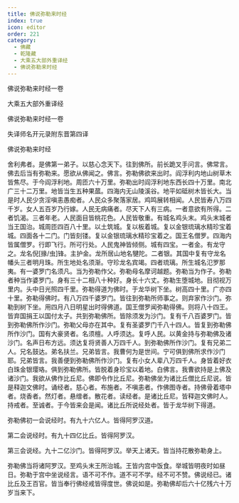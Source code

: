 ```yaml
---
title: 佛说弥勒来时经
index: true
icon: editor
order: 221
category:
  - 佛藏
  - 乾隆藏
  - 大乘五大部外重译经
  - 佛说弥勒来时经
---
```


佛说弥勒来时经一卷  

大乘五大部外重译经  

佛说弥勒来时经一卷  

失译师名开元录附东晋第四译  

佛说弥勒来时经  

舍利弗者。是佛第一弟子。以慈心念天下。往到佛所。前长跪叉手问言。佛常言。佛去后当有弥勒来。愿欲从佛闻之。佛言。弥勒佛欲来出时。阎浮利内地山树草木皆焦尽。于今阎浮利地。周匝六十万里。弥勒出时阎浮利地东西长四十万里。南北广三十二万里。地皆当生五种果蓏。四海内无山陵溪谷。地平如砥树木皆长大。当是时人民少贪淫嗔恚愚痴者。人民众多聚落家居。鸡鸣展转相闻。人民皆寿八万四千岁。女人五百岁乃行嫁。人民无病痛者。尽天下人有三病。一者意欲有所得。二者饥渴。三者年老。人民面目皆桃花色。人民皆敬重。有城名鸡头末。鸡头末城者当王国治。城周匝四百八十里。以土筑城。复以板着城。复以金银琉璃水精珍宝着城。四面各十二门。门皆刻镂。复以金银琉璃水精珍宝着之。国王名僧罗。四海内皆属僧罗。行即飞行。所可行处。人民鬼神皆倾侧。城有四宝。一者金。有龙守之。龙名倪[掾/虫]锋。主护金。龙所居山地名犍陀。二者银。其国中复有守龙名幡头三者明月珠。所生地处名须渐。守珍龙名宾竭。四者琉璃。所生城名氾罗那夷。有一婆罗门名须凡。当为弥勒作父。弥勒母名摩诃越题。弥勒当为作子。弥勒者种当作婆罗门。身有三十二相八十种好。身长十六丈。弥勒生堕城地。目彻视万里内。头中日光照四千里。弥勒得道为佛时。于龙华树下坐。树高四十里。广亦四十里。弥勒得佛时。有八万四千婆罗门。皆往到弥勒所师事之。则弃家作沙门。弥勒到树下坐。用四月八日明星出时得佛道。国王僧罗闻弥勒得佛。则将八十四王。皆弃国捐王以国付太子。共到弥勒佛所。皆除须发为沙门。复有千八百婆罗门。皆到弥勒佛所作沙门。弥勒父母亦在其中。复有圣婆罗门千八十四人。皆复到弥勒佛所作沙门。国有大豪贤者。名须檀。人呼须达。复呼人民。以黄金持与弥勒佛及诸沙门。名声日布方远。须达复将贤善人万四千人。到弥勒佛所作沙门。复有兄弟二人。兄名鼓达。弟名扶兰。兄弟皆言。我曹何为是世间。宁可俱到佛所求作沙门耶。兄弟皆言。我善便到弥勒佛所作沙门。复有小女人辈八万四千人。身皆着好衣白珠金银璎珞。俱到弥勒佛所。皆脱着身珍宝以着地。白佛言。我曹欲持是上佛及诸沙门。我欲从佛作比丘尼。佛即令作比丘尼。弥勒佛坐为诸比丘僧比丘尼说。皆是释迦文佛时。诵经者。慈心者。布施者。不嗔恚者。作佛图寺者。持佛骨着塔中者。烧香者。然灯者。悬缯者。散花者。读经者。是诸比丘尼。皆释迦文佛时人。持戒者。至诚者。于今皆来会是闻。诸比丘所说经处者。皆于龙华树下得道。  

弥勒佛初一会说经时。有九十六亿人。皆得阿罗汉道。  

第二会说经时。有九十四亿比丘。皆得阿罗汉。  

第三会说经。九十二亿沙门。皆得阿罗汉。举天上诸天。皆当持花散弥勒身上。  

弥勒佛当将诸阿罗汉。至鸡头末王所治城。王皆内宫中饭食。举城皆明夜时如昼日。弥勒于宫中坐说经言。语不可不作。道不可不学。经不可不赞。佛说经已。诸比丘及王百官。皆当奉行佛经戒皆得度世。佛说如是。弥勒佛却后六十亿残六十万岁当来下。  
